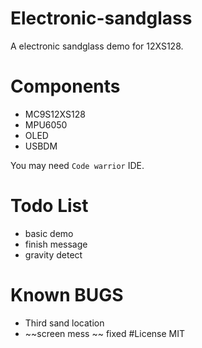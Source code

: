 # Electronic-sandglass
A electronic sandglass demo for 12XS128.

# Components
* MC9S12XS128
* MPU6050
* OLED
* USBDM

You may need `Code warrior` IDE.  

# Todo List
* basic demo
* finish message
* gravity detect

# Known BUGS
* Third sand location
* ~~screen mess ~~ fixed
#License
MIT
